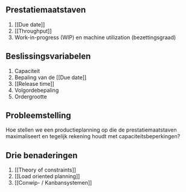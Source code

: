 ## Prestatiemaatstaven
1. [[Due date]]
2. [[Throughput]]
3. Work-in-progress (WIP) en machine utilization (bezettingsgraad)

## Beslissingsvariabelen
1. Capaciteit
2. Bepaling van de [[Due date]] 
3. [[Release time]]
4. Volgordebepaling
5. Ordergrootte

## Probleemstelling
Hoe stellen we een productieplanning op die de prestatiemaatstaven maximaliseert en tegelijk rekening houdt met capaciteitsbeperkingen?

## Drie benaderingen
1. [[Theory of constraints]]
2. [[Load oriented planning]]
3. [[Conwip- / Kanbansystemen]]
